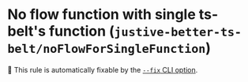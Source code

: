 # No flow function with single ts-belt's function (`justive-better-ts-belt/noFlowForSingleFunction`)

🔧 This rule is automatically fixable by the [`--fix` CLI option](https://eslint.org/docs/latest/user-guide/command-line-interface#--fix).

<!-- end auto-generated rule header -->
